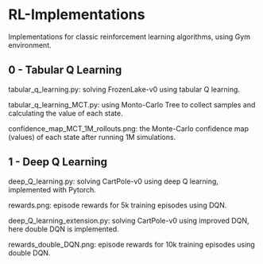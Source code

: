 # RL-Implementations
Implementations for classic reinforcement learning algorithms, using Gym environment.

## 0 - Tabular Q Learning
tabular_q_learning.py: solving FrozenLake-v0 using tabular Q learning.

tabular_q_learning_MCT.py: using Monto-Carlo Tree to collect samples and calculating the value of each state.

confidence_map_MCT_1M_rollouts.png: the Monte-Carlo confidence map (values) of each state after running 1M simulations.

## 1 - Deep Q Learning
deep_Q_learning.py: solving CartPole-v0 using deep Q learning, implemented with Pytorch.

rewards.png: episode rewards for 5k training episodes using DQN.

deep_Q_learning_extension.py: solving CartPole-v0 using improved DQN, here double DQN is implemented.

rewards_double_DQN.png: episode rewards for 10k training episodes using double DQN.



